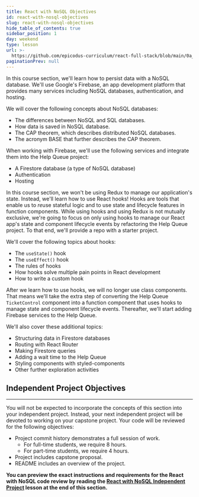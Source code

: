 ```yaml
---
title: React with NoSQL Objectives
id: react-with-nosql-objectives
slug: react-with-nosql-objectives
hide_table_of_contents: true
sidebar_position: 1
day: weekend
type: lesson
url: >-
  https://github.com/epicodus-curriculum/react-full-stack/blob/main/0a_react_with_nosql_objectives_old.md
paginationPrev: null
---
```


In this course section, we'll learn how to persist data with a NoSQL database. We'll use Google's Firebase, an app development platform that provides many services including NoSQL databases, authentication, and hosting.

We will cover the following concepts about NoSQL databases:

* The differences between NoSQL and SQL databases.
* How data is saved in NoSQL database.
* The CAP theorem, which describes distributed NoSQL databases.
* The acronym BASE that further describes the CAP theorem.

When working with Firebase, we'll use the following services and integrate them into the Help Queue project:
* A Firestore database (a type of NoSQL database)
* Authentication
* Hosting

In this course section, we won't be using Redux to manage our application's state. Instead, we'll learn how to use React hooks! Hooks are tools that enable us to *re*use stateful logic and to use state and lifecycle features in function components. While using hooks and using Redux is not mutually exclusive, we're going to focus on only using hooks to manage our React app's state and component lifecycle events by refactoring the Help Queue project. To that end, we'll provide a repo with a starter project.

We'll cover the following topics about hooks:

* The `useState()` hook
* The `useEffect()` hook
* The rules of hooks
* How hooks solve multiple pain points in React development
* How to write a custom hook

After we learn how to use hooks, we will no longer use class components. That means we'll take the extra step of converting the Help Queue `TicketControl` component into a function component that uses hooks to manage state and component lifecycle events. Thereafter, we'll start adding Firebase services to the Help Queue. 

We'll also cover these additional topics:

* Structuring data in Firestore databases
* Routing with React Router
* Making Firestore queries
* Adding a wait time to the Help Queue
* Styling components with styled-components
* Other further exploration activities

## Independent Project Objectives
---

You will not be expected to incorporate the concepts of this section into your independent project. Instead, your next independent project will be devoted to working on your capstone project. Your code will be reviewed for the following objectives:

* Project commit history demonstrates a full session of work.
  *  For full-time students, we require 8 hours. 
  *  For part-time students, we require 4 hours.
* Project includes capstone proposal.
* README includes an overview of the project.

**You can preview the exact instructions and requirements for the React with NoSQL code review by reading the [React with NoSQL Independent Project](https://new.learnhowtoprogram.com/react/react-with-nosql/react-with-nosql-independent-project) lesson at the end of this section.**
